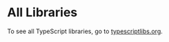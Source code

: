 All Libraries
=============

To see all TypeScript libraries, go to
[typescriptlibs.org](https://typescriptlibs.org/).



<script type="text/javascript">location.href="https://typescriptlibs.org/";</script>
